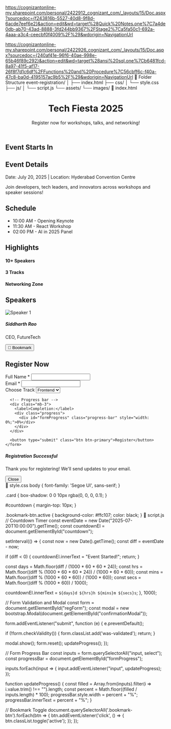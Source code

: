 https://cognizantonline-my.sharepoint.com/personal/2422912_cognizant_com/_layouts/15/Doc.aspx?sourcedoc={f243816b-5527-40d8-9f8d-6acde7eef6e2}&action=edit&wd=target%28Quick%20Notes.one%7C7a4de0db-ab70-43ad-8888-3fd244bb9367%2FStage2%7Ca5fa50c1-692a-4aaa-a3c4-ceecbf0f4009%2F%29&wdorigin=NavigationUrl

https://cognizantonline-my.sharepoint.com/personal/2422926_cognizant_com/_layouts/15/Doc.aspx?sourcedoc={240af41e-96f6-40ae-998e-65b46f89c292}&action=edit&wd=target%28ansi%20sql.one%7Cb6481fcd-8a97-41f5-af17-26f8f7d1c6df%2FFunctions%20and%20Procedure%7C56cbff6c-f40a-47c8-ba0d-4195157ac9b5%2F%29&wdorigin=NavigationUrl
📁 Folder Structure
event-registration/
│
├── index.html
├── css/
│   └── style.css
├── js/
│   └── script.js
└── assets/
    └── images/
📄 index.html
<!DOCTYPE html>
<html lang="en">
<head>
  <meta charset="UTF-8" />
  <meta name="viewport" content="width=device-width, initial-scale=1.0"/>
  <title>Tech Event Registration</title>
  <link rel="stylesheet" href="https://cdn.jsdelivr.net/npm/bootstrap@5.3.0/dist/css/bootstrap.min.css"/>
  <link rel="stylesheet" href="css/style.css"/>
</head>
<body>

  <!-- Header -->
  <header class="bg-primary text-white p-4 text-center">
    <h1>Tech Fiesta 2025</h1>
    <p>Register now for workshops, talks, and networking!</p>
  </header>

  <!-- Countdown Timer -->
  <section class="text-center p-3" id="countdownSection">
    <h2>Event Starts In</h2>
    <div id="countdown" class="fs-3 text-danger fw-bold"></div>
  </section>

  <!-- Event Details -->
  <section class="container my-5">
    <h2>Event Details</h2>
    <p>Date: July 20, 2025 | Location: Hyderabad Convention Centre</p>
    <p>Join developers, tech leaders, and innovators across workshops and speaker sessions!</p>
  </section>

  <!-- Schedule -->
  <section class="container my-5">
    <h2>Schedule</h2>
    <ul class="list-group">
      <li class="list-group-item">10:00 AM - Opening Keynote</li>
      <li class="list-group-item">11:30 AM - React Workshop</li>
      <li class="list-group-item">02:00 PM - AI in 2025 Panel</li>
    </ul>
  </section>

  <!-- Features -->
  <section class="container my-5">
    <h2 class="mb-4">Highlights</h2>
    <div class="row text-center">
      <div class="col-md-4">
        <div class="card p-3">
          <h4>10+ Speakers</h4>
        </div>
      </div>
      <div class="col-md-4">
        <div class="card p-3">
          <h4>3 Tracks</h4>
        </div>
      </div>
      <div class="col-md-4">
        <div class="card p-3">
          <h4>Networking Zone</h4>
        </div>
      </div>
    </div>
  </section>

  <!-- Speaker Section -->
  <section class="container my-5">
    <h2>Speakers</h2>
    <div class="row">
      <div class="col-md-4">
        <div class="card">
          <img src="assets/images/speaker1.jpg" class="card-img-top" alt="Speaker 1">
          <div class="card-body">
            <h5 class="card-title">Siddharth Rao</h5>
            <p class="card-text">CEO, FutureTech</p>
            <button class="btn btn-outline-secondary bookmark-btn">🔖 Bookmark</button>
          </div>
        </div>
      </div>
      <!-- Add more speaker cards as needed -->
    </div>
  </section>

  <!-- Registration Form -->
  <section class="container my-5">
    <h2>Register Now</h2>
    <form id="regForm" novalidate>
      <div class="mb-3">
        <label for="name" class="form-label">Full Name *</label>
        <input type="text" class="form-control" id="name" required>
      </div>
      <div class="mb-3">
        <label for="email" class="form-label">Email *</label>
        <input type="email" class="form-control" id="email" required>
      </div>
      <div class="mb-3">
        <label for="track" class="form-label">Choose Track</label>
        <select class="form-select" id="track">
          <option>Frontend</option>
          <option>Backend</option>
          <option>AI/ML</option>
        </select>
      </div>

      <!-- Progress bar -->
      <div class="mb-3">
        <label>Completion:</label>
        <div class="progress">
          <div id="formProgress" class="progress-bar" style="width: 0%;">0%</div>
        </div>
      </div>

      <button type="submit" class="btn btn-primary">Register</button>
    </form>
  </section>

  <!-- Modal -->
  <div class="modal fade" id="confirmationModal" tabindex="-1">
    <div class="modal-dialog">
      <div class="modal-content">
        <div class="modal-header">
          <h5 class="modal-title">Registration Successful</h5>
        </div>
        <div class="modal-body">
          <p>Thank you for registering! We'll send updates to your email.</p>
        </div>
        <div class="modal-footer">
          <button class="btn btn-secondary" data-bs-dismiss="modal">Close</button>
        </div>
      </div>
    </div>
  </div>

  <!-- Bootstrap JS & Custom JS -->
  <script src="https://cdn.jsdelivr.net/npm/bootstrap@5.3.0/dist/js/bootstrap.bundle.min.js"></script>
  <script src="js/script.js"></script>
</body>
</html>
🎨 style.css
body {
  font-family: 'Segoe UI', sans-serif;
}

.card {
  box-shadow: 0 0 10px rgba(0, 0, 0, 0.1);
}

#countdown {
  margin-top: 10px;
}

.bookmark-btn.active {
  background-color: #ffc107;
  color: black;
}
🧠 script.js
// Countdown Timer
const eventDate = new Date("2025-07-20T10:00:00").getTime();
const countdownEl = document.getElementById("countdown");

setInterval(() => {
  const now = new Date().getTime();
  const diff = eventDate - now;

  if (diff < 0) {
    countdownEl.innerText = "Event Started!";
    return;
  }

  const days = Math.floor(diff / (1000 * 60 * 60 * 24));
  const hrs = Math.floor((diff % (1000 * 60 * 60 * 24)) / (1000 * 60 * 60));
  const mins = Math.floor((diff % (1000 * 60 * 60)) / (1000 * 60));
  const secs = Math.floor((diff % (1000 * 60)) / 1000);

  countdownEl.innerText = `${days}d ${hrs}h ${mins}m ${secs}s`;
}, 1000);

// Form Validation and Modal
const form = document.getElementById("regForm");
const modal = new bootstrap.Modal(document.getElementById("confirmationModal"));

form.addEventListener("submit", function (e) {
  e.preventDefault();

  if (!form.checkValidity()) {
    form.classList.add('was-validated');
    return;
  }

  modal.show();
  form.reset();
  updateProgress();
});

// Form Progress Bar
const inputs = form.querySelectorAll("input, select");
const progressBar = document.getElementById("formProgress");

inputs.forEach(input => {
  input.addEventListener("input", updateProgress);
});

function updateProgress() {
  const filled = Array.from(inputs).filter(i => i.value.trim() !== "").length;
  const percent = Math.floor((filled / inputs.length) * 100);
  progressBar.style.width = percent + "%";
  progressBar.innerText = percent + "%";
}

// Bookmark Toggle
document.querySelectorAll('.bookmark-btn').forEach(btn => {
  btn.addEventListener('click', () => {
    btn.classList.toggle('active');
  });
});
